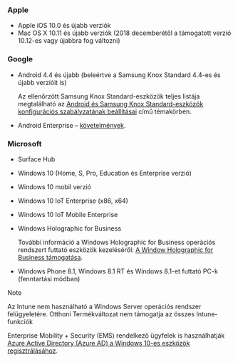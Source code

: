 

### <a name="apple"></a>Apple
- Apple iOS 10.0 és újabb verziók
- Mac OS X 10.11 és újabb verziók (2018 decemberétől a támogatott verzió 10.12-es vagy újabbra fog változni)

### <a name="google"></a>Google
- Android 4.4 és újabb (beleértve a Samsung Knox Standard 4.4-es és újabb verzióit is)

  Az ellenőrzött Samsung Knox Standard-eszközök teljes listája megtalálható az [Android és Samsung Knox Standard-eszközök konfigurációs szabályzatának beállításai](/intune/supported-devices-browsers#supported-samsung-knox-standard-devices) című témakörben.


- Android Enterprise – [követelmények](https://support.google.com/work/android/answer/6174145?hl=en).

### <a name="microsoft"></a>Microsoft

- Surface Hub
- Windows 10 (Home, S, Pro, Education és Enterprise verzió)
- Windows 10 mobil verzió
- Windows 10 IoT Enterprise (x86, x64)
- Windows 10 IoT Mobile Enterprise
- Windows Holographic for Business

  További információ a Windows Holographic for Business operációs rendszert futtató eszközök kezeléséről: [A Window Holographic for Business támogatása](../windows-holographic-for-business.md).

- Windows Phone 8.1, Windows 8.1 RT és Windows 8.1-et futtató PC-k (fenntartási módban)

> [!NOTE]
> Az Intune nem használható a Windows Server operációs rendszer felügyeletére. Otthoni Termékváltozat nem támogatja az összes Intune-funkciók

Enterprise Mobility + Security (EMS) rendelkező ügyfelek is használhatják [Azure Active Directory (Azure AD) a Windows 10-es eszközök regisztrálásához](/intune/windows-enroll.md).


